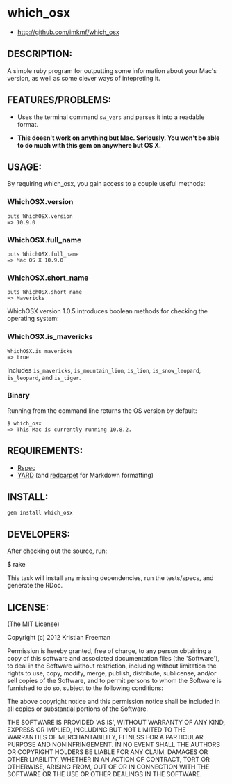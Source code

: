 # which_osx

- http://github.com/imkmf/which_osx

## DESCRIPTION:

A simple ruby program for outputting some information about your Mac's version, as well as some clever ways of intepreting it.

## FEATURES/PROBLEMS:

- Uses the terminal command `sw_vers` and parses it into a readable format.

- **This doesn't work on anything but Mac. Seriously. You won't be able to do much with this gem on anywhere but OS X.**

## USAGE:

By requiring which_osx, you gain access to a couple useful methods:

### WhichOSX.version

    puts WhichOSX.version
    => 10.9.0

### WhichOSX.full_name
    
    puts WhichOSX.full_name
    => Mac OS X 10.9.0

### WhichOSX.short_name

    puts WhichOSX.short_name
    => Mavericks

WhichOSX version 1.0.5 introduces boolean methods for checking the operating system:

### WhichOSX.is_mavericks
    
    WhichOSX.is_mavericks
    => true

Includes `is_mavericks`, `is_mountain_lion`, `is_lion`, `is_snow_leopard`, `is_leopard`, and `is_tiger`.

### Binary

Running from the command line returns the OS version by default:

    $ which_osx   
    => This Mac is currently running 10.8.2.

## REQUIREMENTS:

- [Rspec](http://rspec.info)
- [YARD](http://yardoc.org) (and [redcarpet](http://yardoc.org) for Markdown formatting)


## INSTALL:

    gem install which_osx

## DEVELOPERS:

After checking out the source, run:

  $ rake

This task will install any missing dependencies, run the tests/specs,
and generate the RDoc.

## LICENSE:

(The MIT License)

Copyright (c) 2012 Kristian Freeman

Permission is hereby granted, free of charge, to any person obtaining
a copy of this software and associated documentation files (the
'Software'), to deal in the Software without restriction, including
without limitation the rights to use, copy, modify, merge, publish,
distribute, sublicense, and/or sell copies of the Software, and to
permit persons to whom the Software is furnished to do so, subject to
the following conditions:

The above copyright notice and this permission notice shall be
included in all copies or substantial portions of the Software.

THE SOFTWARE IS PROVIDED 'AS IS', WITHOUT WARRANTY OF ANY KIND,
EXPRESS OR IMPLIED, INCLUDING BUT NOT LIMITED TO THE WARRANTIES OF
MERCHANTABILITY, FITNESS FOR A PARTICULAR PURPOSE AND NONINFRINGEMENT.
IN NO EVENT SHALL THE AUTHORS OR COPYRIGHT HOLDERS BE LIABLE FOR ANY
CLAIM, DAMAGES OR OTHER LIABILITY, WHETHER IN AN ACTION OF CONTRACT,
TORT OR OTHERWISE, ARISING FROM, OUT OF OR IN CONNECTION WITH THE
SOFTWARE OR THE USE OR OTHER DEALINGS IN THE SOFTWARE.
